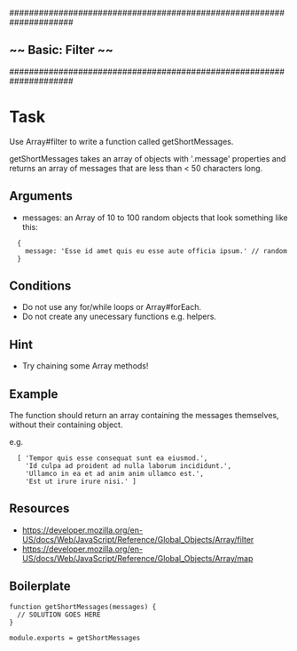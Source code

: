 
#####################################################################
##                      ~~  Basic: Filter  ~~                      ##
#####################################################################


# Task

Use Array#filter to write a function called getShortMessages.

getShortMessages takes an array of objects with '.message' properties and returns an array of messages that are less than < 50 characters long.

## Arguments

* messages: an Array of 10 to 100 random objects that look something like this:
```
  {
    message: 'Esse id amet quis eu esse aute officia ipsum.' // random
  }
```
## Conditions

* Do not use any for/while loops or Array#forEach.
* Do not create any unecessary functions e.g. helpers.

## Hint

* Try chaining some Array methods!

## Example

The function should return an array containing the messages themselves, without their containing object.

e.g.
```
  [ 'Tempor quis esse consequat sunt ea eiusmod.',
    'Id culpa ad proident ad nulla laborum incididunt.',
    'Ullamco in ea et ad anim anim ullamco est.',
    'Est ut irure irure nisi.' ]
```
## Resources

* https://developer.mozilla.org/en-US/docs/Web/JavaScript/Reference/Global_Objects/Array/filter
* https://developer.mozilla.org/en-US/docs/Web/JavaScript/Reference/Global_Objects/Array/map

## Boilerplate
```
function getShortMessages(messages) {
  // SOLUTION GOES HERE
}

module.exports = getShortMessages
```
